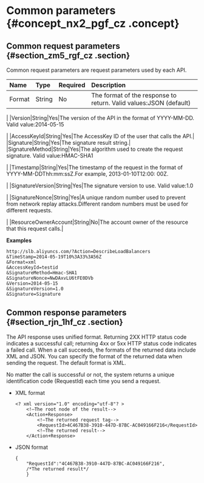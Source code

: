 # Common parameters {#concept_nx2_pgf_cz .concept}

## Common request parameters {#section_zm5_rgf_cz .section}

Common request parameters are request parameters used by each API.

|Name|Type|Required|Description|
|:---|:---|:-------|:----------|
|Format|String|No|The format of the response to return. Valid values:JSON \(default\) | XML

|
|Version|String|Yes|The version of the API in the format of YYYY-MM-DD. Valid value:2014-05-15

|
|AccessKeyId|String|Yes|The AccessKey ID of the user that calls the API.|
|Signature|String|Yes|The signature result string.|
|SignatureMethod|String|Yes|The algorithm used to create the request signature. Valid value:HMAC-SHA1

|
|Timestamp|String|Yes|The timestamp of the request in the format of YYYY-MM-DDThh:mm:ssZ.For example, 2013-01-10T12:00: 00Z.

|
|SignatureVersion|String|Yes|The signature version to use. Valid value:1.0

|
|SignatureNonce|String|Yes|A unique random number used to prevent from network replay attacks.Different random numbers must be used for different requests.

|
|ResourceOwnerAccount|String|No|The account owner of the resource that this request calls.|

**Examples**

``` {#public}
http://slb.aliyuncs.com/?Action=DescribeLoadBalancers
&TimeStamp=2014-05-19T10%3A33%3A56Z
&Format=xml
&AccessKeyId=testid
&SignatureMethod=Hmac-SHA1
&SignatureNonce=NwDAxvLU6tFE0DVb
&Version=2014-05-15
&SignatureVersion=1.0
&Signature=Signature
```

## Common response parameters {#section_rjn_1hf_cz .section}

The API response uses unified format. Returning 2XX HTTP status code indicates a successful call; returning 4xx or 5xx HTTP status code indicates a failed call. When a call succeeds, the formats of the returned data include XML and JSON. You can specify the format of the returned data when sending the request. The default format is XML.

No matter the call is successful or not, the system returns a unique identification code \(RequestId\) each time you send a request.

-   XML format

    ```
    <? xml version="1.0" encoding="utf-8"? > 
        <!—The root node of the result-->
        <Action+Response>
            <!—The returned request tag-->
            <RequestId>4C467B38-3910-447D-87BC-AC049166F216</RequestId>
            <!—The returned result-->
        </Action+Response>
    
    ```

-   JSON format

    ```
    {
        "RequestId":"4C467B38-3910-447D-87BC-AC049166F216",
        /*The returned result*/
        }
    ```


